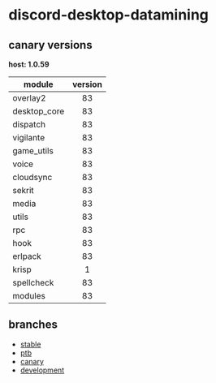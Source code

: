 # discord-desktop-datamining

## canary versions

**host: 1.0.59**

| module | version |
| ------ | :-----: |
| overlay2 | 83 |
| desktop_core | 83 |
| dispatch | 83 |
| vigilante | 83 |
| game_utils | 83 |
| voice | 83 |
| cloudsync | 83 |
| sekrit | 83 |
| media | 83 |
| utils | 83 |
| rpc | 83 |
| hook | 83 |
| erlpack | 83 |
| krisp | 1 |
| spellcheck | 83 |
| modules | 83 |

## branches

- [stable](https://github.com/OpenAsar/discord-desktop-datamining/tree/stable)
- [ptb](https://github.com/OpenAsar/discord-desktop-datamining/tree/ptb)
- [canary](https://github.com/OpenAsar/discord-desktop-datamining/tree/canary)
- [development](https://github.com/OpenAsar/discord-desktop-datamining/tree/development)